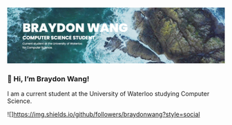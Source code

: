 [![Header](header.png "Header")](https://braydonwang.github.io)

### 👋    Hi, I’m Braydon Wang!

I am a current student at the University of Waterloo studying Computer Science.

![]https://img.shields.io/github/followers/braydonwang?style=social

